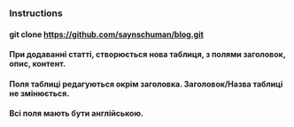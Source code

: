 ### Instructions

#### git clone https://github.com/saynschuman/blog.git

#### При додаванні статті, створюється нова таблиця, з полями заголовок, опис, контент.

#### Поля таблиці редагуються окрім заголовка. Заголовок/Назва таблиці не змінюється.

#### Всі поля мають бути англійською.